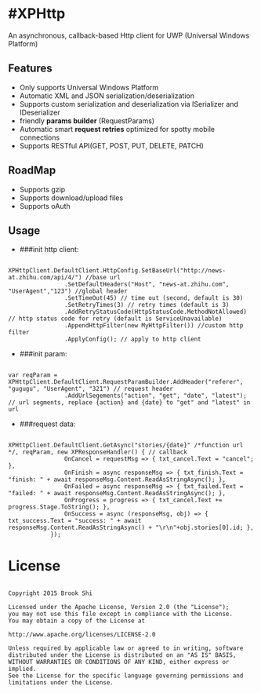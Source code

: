 #XPHttp
=======

An asynchronous, callback-based Http client for UWP (Universal Windows Platform)

Features
--------
- Only supports Universal Windows Platform
- Automatic XML and JSON serialization/deserialization
- Supports custom serialization and deserialization via ISerializer and IDeserializer
- friendly **params builder** (RequestParams)
- Automatic smart **request retries** optimized for spotty mobile connections
- Supports RESTful API(GET, POST, PUT, DELETE, PATCH)

RoadMap
--------
- Supports gzip
- Supports download/upload files
- Supports oAuth


Usage
--------

- ###init http client:
<pre><code>
XPHttpClient.DefaultClient.HttpConfig.SetBaseUrl("http://news-at.zhihu.com/api/4/") //base url
                .SetDefaultHeaders("Host", "news-at.zhihu.com", "UserAgent","123") //global header
                .SetTimeOut(45) // time out (second, default is 30)
                .SetRetryTimes(3) // retry times (default is 3)
                .AddRetryStatusCode(HttpStatusCode.MethodNotAllowed) // http status code for retry (default is ServiceUnavailable)
                .AppendHttpFilter(new MyHttpFilter()) //custom http filter
                .ApplyConfig(); // apply to http client
</code></pre>
    			
- ###init param:
<pre><code>
var reqParam = XPHttpClient.DefaultClient.RequestParamBuilder.AddHeader("referer", "gugugu", "UserAgent", "321") // request header
                .AddUrlSegements("action", "get", "date", "latest"); // url segments, replace {action} and {date} to "get" and "latest" in url
</code></pre>
				
- ###request data:
<pre><code>
XPHttpClient.DefaultClient.GetAsync("stories/{date}" /*function url */, reqParam, new XPResponseHandler<dynamic>() { // callback
                OnCancel = requestMsg => { txt_cancel.Text = "cancel"; },
                OnFinish = async responseMsg => { txt_finish.Text = "finish: " + await responseMsg.Content.ReadAsStringAsync(); },
                OnFailed = async responseMsg => { txt_failed.Text = "failed: " + await responseMsg.Content.ReadAsStringAsync(); },
                OnProgress = progress => { txt_cancel.Text += progress.Stage.ToString(); },
                OnSuccess = async (responseMsg, obj) => { txt_success.Text = "success: " + await responseMsg.Content.ReadAsStringAsync() + "\r\n"+obj.stories[0].id; },
            });
</code></pre>

License
=======
<pre><code>
Copyright 2015 Brook Shi

Licensed under the Apache License, Version 2.0 (the "License");
you may not use this file except in compliance with the License.
You may obtain a copy of the License at

http://www.apache.org/licenses/LICENSE-2.0

Unless required by applicable law or agreed to in writing, software
distributed under the License is distributed on an "AS IS" BASIS,
WITHOUT WARRANTIES OR CONDITIONS OF ANY KIND, either express or implied.
See the License for the specific language governing permissions and
limitations under the License. 
</code></pre>